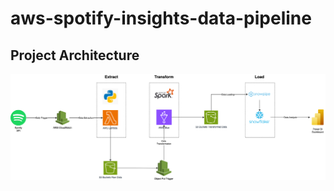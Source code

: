 # aws-spotify-insights-data-pipeline

## Project Architecture
![AWS Architecture](./images/Architecture.png)
